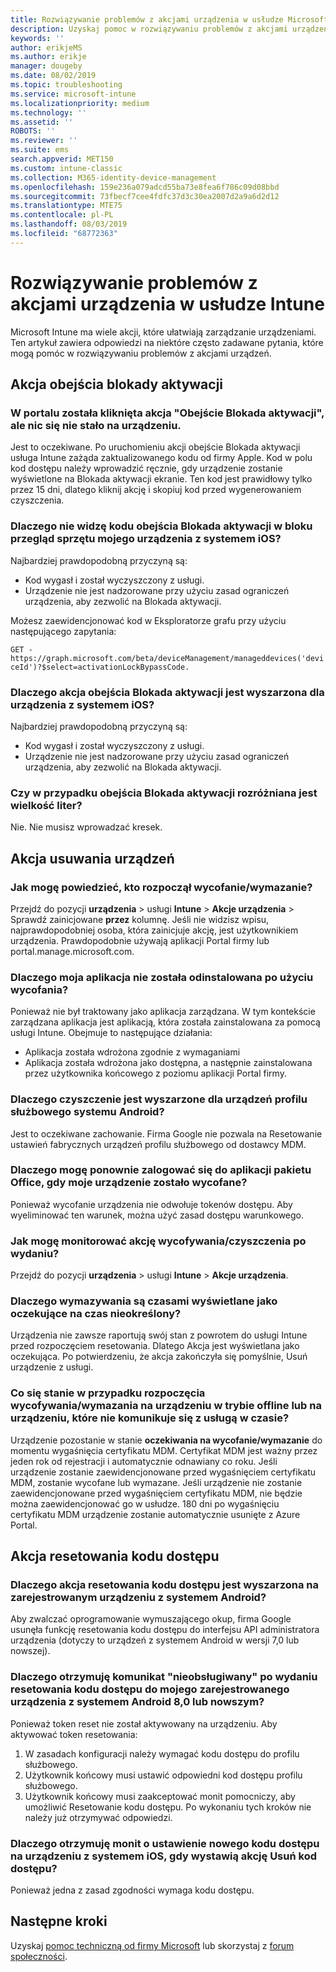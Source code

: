 ```yaml
---
title: Rozwiązywanie problemów z akcjami urządzenia w usłudze Microsoft Intune — Azure | Microsoft Docs
description: Uzyskaj pomoc w rozwiązywaniu problemów z akcjami urządzeń.
keywords: ''
author: erikjeMS
ms.author: erikje
manager: dougeby
ms.date: 08/02/2019
ms.topic: troubleshooting
ms.service: microsoft-intune
ms.localizationpriority: medium
ms.technology: ''
ms.assetid: ''
ROBOTS: ''
ms.reviewer: ''
ms.suite: ems
search.appverid: MET150
ms.custom: intune-classic
ms.collection: M365-identity-device-management
ms.openlocfilehash: 159e236a079adcd55ba73e8fea6f786c09d08bbd
ms.sourcegitcommit: 73fbecf7cee4fdfc37d3c30ea2007d2a9a6d2d12
ms.translationtype: MTE75
ms.contentlocale: pl-PL
ms.lasthandoff: 08/03/2019
ms.locfileid: "68772363"
---
```

# <a name="troubleshoot-device-actions-in-intune"></a>Rozwiązywanie problemów z akcjami urządzenia w usłudze Intune

Microsoft Intune ma wiele akcji, które ułatwiają zarządzanie urządzeniami. Ten artykuł zawiera odpowiedzi na niektóre często zadawane pytania, które mogą pomóc w rozwiązywaniu problemów z akcjami urządzeń.

## <a name="bypass-activation-lock-action"></a>Akcja obejścia blokady aktywacji

### <a name="i-clicked-the-bypass-activation-lock-action-in-the-portal-but-nothing-happened-on-the-device"></a>W portalu została kliknięta akcja "Obejście Blokada aktywacji", ale nic się nie stało na urządzeniu.
Jest to oczekiwane. Po uruchomieniu akcji obejście Blokada aktywacji usługa Intune zażąda zaktualizowanego kodu od firmy Apple. Kod w polu kod dostępu należy wprowadzić ręcznie, gdy urządzenie zostanie wyświetlone na Blokada aktywacji ekranie. Ten kod jest prawidłowy tylko przez 15 dni, dlatego kliknij akcję i skopiuj kod przed wygenerowaniem czyszczenia.

### <a name="why-dont-i-see-the-bypass-activation-lock-code-in-the-hardware-overview-blade-of-my-ios-device"></a>Dlaczego nie widzę kodu obejścia Blokada aktywacji w bloku przegląd sprzętu mojego urządzenia z systemem iOS?
Najbardziej prawdopodobną przyczyną są:
- Kod wygasł i został wyczyszczony z usługi.
- Urządzenie nie jest nadzorowane przy użyciu zasad ograniczeń urządzenia, aby zezwolić na Blokada aktywacji.

Możesz zaewidencjonować kod w Eksploratorze grafu przy użyciu następującego zapytania:

```GET - https://graph.microsoft.com/beta/deviceManagement/manageddevices('deviceId')?$select=activationLockBypassCode.```

### <a name="why-is-the-bypass-activation-lock-action-greyed-out-for-my-ios-device"></a>Dlaczego akcja obejścia Blokada aktywacji jest wyszarzona dla urządzenia z systemem iOS?
Najbardziej prawdopodobną przyczyną są: 
- Kod wygasł i został wyczyszczony z usługi.
- Urządzenie nie jest nadzorowane przy użyciu zasad ograniczeń urządzenia, aby zezwolić na Blokada aktywacji.

### <a name="is-the-bypass-activation-lock-code-case-sensitive"></a>Czy w przypadku obejścia Blokada aktywacji rozróżniana jest wielkość liter?
Nie. Nie musisz wprowadzać kresek.

## <a name="remove-devices-action"></a>Akcja usuwania urządzeń

### <a name="how-do-i-tell-who-started-a-retirewipe"></a>Jak mogę powiedzieć, kto rozpoczął wycofanie/wymazanie?
Przejdź do pozycji **urządzenia** >  usługi **Intune** > **Akcje urządzenia** > Sprawdź zainicjowane **przez** kolumnę.
Jeśli nie widzisz wpisu, najprawdopodobniej osoba, która zainicjuje akcję, jest użytkownikiem urządzenia. Prawdopodobnie używają aplikacji Portal firmy lub portal.manage.microsoft.com.

### <a name="why-wasnt-my-application-uninstalled-after-using-retire"></a>Dlaczego moja aplikacja nie została odinstalowana po użyciu wycofania?
Ponieważ nie był traktowany jako aplikacja zarządzana. W tym kontekście zarządzana aplikacja jest aplikacją, która została zainstalowana za pomocą usługi Intune. Obejmuje to następujące działania:
- Aplikacja została wdrożona zgodnie z wymaganiami
- Aplikacja została wdrożona jako dostępna, a następnie zainstalowana przez użytkownika końcowego z poziomu aplikacji Portal firmy.

### <a name="why-is-wipe-grayed-out-for-android-enterprise-work-profile-devices"></a>Dlaczego czyszczenie jest wyszarzone dla urządzeń profilu służbowego systemu Android?
Jest to oczekiwane zachowanie. Firma Google nie pozwala na Resetowanie ustawień fabrycznych urządzeń profilu służbowego od dostawcy MDM.

### <a name="why-can-i-sign-back-into-my-office-apps-after-my-device-was-retired"></a>Dlaczego mogę ponownie zalogować się do aplikacji pakietu Office, gdy moje urządzenie zostało wycofane?
Ponieważ wycofanie urządzenia nie odwołuje tokenów dostępu. Aby wyeliminować ten warunek, można użyć zasad dostępu warunkowego.

### <a name="how-can-i-monitor-a-retirewipe-action-after-it-was-issued"></a>Jak mogę monitorować akcję wycofywania/czyszczenia po wydaniu?
Przejdź do pozycji **urządzenia** >  usługi **Intune** >  **Akcje urządzenia**.

### <a name="why-do-wipes-sometimes-show-as-pending-indefinitely"></a>Dlaczego wymazywania są czasami wyświetlane jako oczekujące na czas nieokreślony?
Urządzenia nie zawsze raportują swój stan z powrotem do usługi Intune przed rozpoczęciem resetowania. Dlatego Akcja jest wyświetlana jako oczekująca. Po potwierdzeniu, że akcja zakończyła się pomyślnie, Usuń urządzenie z usługi.

### <a name="what-happens-if-i-start-a-retirewipe-on-an-offline-device-or-a-device-that-hasnt-communicated-with-the-service-in-a-while"></a>Co się stanie w przypadku rozpoczęcia wycofywania/wymazania na urządzeniu w trybie offline lub na urządzeniu, które nie komunikuje się z usługą w czasie?
Urządzenie pozostanie w stanie **oczekiwania na wycofanie/wymazanie** do momentu wygaśnięcia certyfikatu MDM. Certyfikat MDM jest ważny przez jeden rok od rejestracji i automatycznie odnawiany co roku. Jeśli urządzenie zostanie zaewidencjonowane przed wygaśnięciem certyfikatu MDM, zostanie wycofane lub wymazane. Jeśli urządzenie nie zostanie zaewidencjonowane przed wygaśnięciem certyfikatu MDM, nie będzie można zaewidencjonować go w usłudze. 180 dni po wygaśnięciu certyfikatu MDM urządzenie zostanie automatycznie usunięte z Azure Portal.


## <a name="reset-passcode-action"></a>Akcja resetowania kodu dostępu

### <a name="why-is-the-reset-passcode-action-greyed-out-on-my-android-device-admin-enrolled-device"></a>Dlaczego akcja resetowania kodu dostępu jest wyszarzona na zarejestrowanym urządzeniu z systemem Android?
Aby zwalczać oprogramowanie wymuszającego okup, firma Google usunęła funkcję resetowania kodu dostępu do interfejsu API administratora urządzenia (dotyczy to urządzeń z systemem Android w wersji 7,0 lub nowszej).

### <a name="why-do-i-get-a-not-supported-message-when-i-issue-a-passcode-reset-to-my-android-80-or-later-work-profile-enrolled-device"></a>Dlaczego otrzymuję komunikat "nieobsługiwany" po wydaniu resetowania kodu dostępu do mojego zarejestrowanego urządzenia z systemem Android 8,0 lub nowszym?
Ponieważ token reset nie został aktywowany na urządzeniu. Aby aktywować token resetowania:
1. W zasadach konfiguracji należy wymagać kodu dostępu do profilu służbowego.
2. Użytkownik końcowy musi ustawić odpowiedni kod dostępu profilu służbowego.
3. Użytkownik końcowy musi zaakceptować monit pomocniczy, aby umożliwić Resetowanie kodu dostępu.
Po wykonaniu tych kroków nie należy już otrzymywać odpowiedzi.

### <a name="why-am-i-prompted-to-set-a-new-passcode-on-my-ios-device-when-i-issue-the-remove-passcode-action"></a>Dlaczego otrzymuję monit o ustawienie nowego kodu dostępu na urządzeniu z systemem iOS, gdy wystawią akcję Usuń kod dostępu?
Ponieważ jedna z zasad zgodności wymaga kodu dostępu.

## <a name="next-steps"></a>Następne kroki

Uzyskaj [pomoc techniczną od firmy Microsoft](get-support.md) lub skorzystaj z [forum społeczności](https://social.technet.microsoft.com/Forums/en-US/home?category=microsoftintune).
